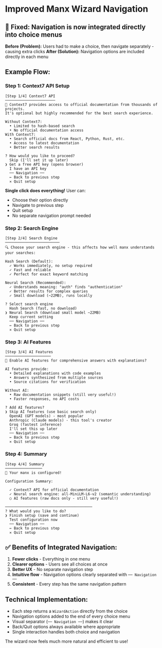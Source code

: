 # Improved Manx Wizard Navigation

## 🎯 Fixed: Navigation is now integrated directly into choice menus

**Before (Problem):** Users had to make a choice, then navigate separately - causing extra clicks
**After (Solution):** Navigation options are included directly in each menu

## Example Flow:

### Step 1: Context7 API Setup

```
[Step 1/4] Context7 API
───────────────────────
🚀 Context7 provides access to official documentation from thousands of projects.
It's optional but highly recommended for the best search experience.

Without Context7:
  • Limited to hash-based search
  • No official documentation access
With Context7:
  • Search official docs from React, Python, Rust, etc.
  • Access to latest documentation
  • Better search results

? How would you like to proceed?
  Skip (I'll set it up later)
❯ Get a free API key (opens browser)
  I have an API key
  ── Navigation ──
  ← Back to previous step
  ✕ Quit setup
```

**Single click does everything!** User can:
- Choose their option directly
- Navigate to previous step
- Quit setup
- No separate navigation prompt needed

### Step 2: Search Engine

```
[Step 2/4] Search Engine
─────────────────────────
🔍 Choose your search engine - this affects how well manx understands your searches:

Hash Search (Default):
  ✓ Works immediately, no setup required
  ✓ Fast and reliable
  ✓ Perfect for exact keyword matching

Neural Search (Recommended):
  ✓ Understands meaning: "auth" finds "authentication"
  ✓ Better results for complex queries
  ✓ Small download (~22MB), runs locally

? Select search engine
  Hash Search (fast, no download)
❯ Neural Search (download small model ~22MB)
  Keep current setting
  ── Navigation ──
  ← Back to previous step
  ✕ Quit setup
```

### Step 3: AI Features

```
[Step 3/4] AI Features
─────────────────────
🤖 Enable AI features for comprehensive answers with explanations?

AI features provide:
  • Detailed explanations with code examples
  • Answers synthesized from multiple sources
  • Source citations for verification

Without AI:
  • Raw documentation snippets (still very useful!)
  • Faster responses, no API costs

? Add AI features?
❯ Skip AI features (use basic search only)
  OpenAI (GPT models) - most popular
  Anthropic (Claude models) - this tool's creator
  Groq (fastest inference)
  I'll set this up later
  ── Navigation ──
  ← Back to previous step
  ✕ Quit setup
```

### Step 4: Summary

```
[Step 4/4] Summary
─────────────────
🎯 Your manx is configured!

Configuration Summary:

  ✓ Context7 API for official documentation
  ✓ Neural search engine: all-MiniLM-L6-v2 (semantic understanding)
  ○ AI features (raw docs only - still very useful!)

────────────────────────────────────────
? What would you like to do?
❯ Finish setup (save and continue)
  Test configuration now
  ── Navigation ──
  ← Back to previous step
  ✕ Quit setup
```

## ✅ Benefits of Integrated Navigation:

1. **Fewer clicks** - Everything in one menu
2. **Clearer options** - Users see all choices at once
3. **Better UX** - No separate navigation step
4. **Intuitive flow** - Navigation options clearly separated with `── Navigation ──`
5. **Consistent** - Every step has the same navigation pattern

## Technical Implementation:

- Each step returns a `WizardAction` directly from the choice
- Navigation options added to the end of every choice menu
- Visual separator (`── Navigation ──`) makes it clear
- Back/Quit options always available where appropriate
- Single interaction handles both choice and navigation

The wizard now feels much more natural and efficient to use!